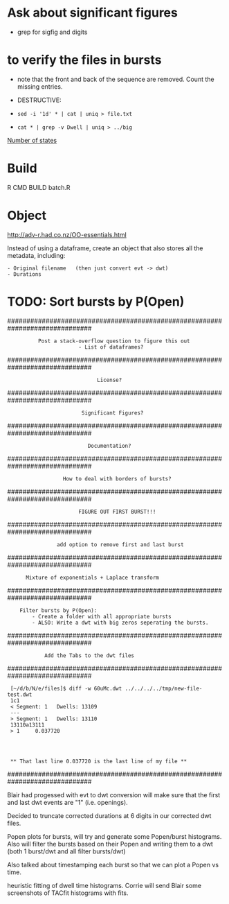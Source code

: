 # Ask about significant figures
- grep for sigfig and digits



# to verify the files in bursts
- note that the front and back of the sequence are removed. Count the missing entries.

- DESTRUCTIVE:
- `sed -i '1d' * | cat | uniq > file.txt` 
- `cat * | grep -v Dwell | uniq > ../big`



[Number of states](https://www.researchgate.net/post/What_are_good_methods_for_fitting_a_sum_of_exponentials_to_data_without_an_initial_guess)


# Build
R CMD BUILD batch.R



# Object
http://adv-r.had.co.nz/OO-essentials.html

Instead of using a dataframe, create an object that also stores all the metadata, including:

	- Original filename   (then just convert evt -> dwt)
	- Durations



# TODO: Sort bursts by P(Open)


##############################################################################
 
              Post a stack-overflow question to figure this out 
                           - List of dataframes?                       
  
##############################################################################
 
                                 License?
 
##############################################################################
 
                            Significant Figures?
 
##############################################################################
 
                              Documentation?
 
##############################################################################
 
                      How to deal with borders of bursts?
 
##############################################################################
 
                           FIGURE OUT FIRST BURST!!!
 
##############################################################################
  
	        	    add option to remove first and last burst
 
##############################################################################
   
		  Mixture of exponentials + Laplace transform
 
##############################################################################
  
	    Filter bursts by P(Open):
		    - Create a folder with all appropriate bursts
		    - ALSO: Write a dwt with big zeros seperating the bursts.
 
##############################################################################
   
		        Add the Tabs to the dwt files
 
##############################################################################
 
 
 
 
     [~/d/b/N/e/files]$ diff -w 60uMc.dwt ../../../../tmp/new-file-test.dwt
     1c1
     < Segment: 1   Dwells: 13109
     ---
     > Segment: 1   Dwells: 13110
     13110a13111
     > 1     0.037720
     
 
 
 
     ** That last line 0.037720 is the last line of my file **
 
 
 
 
##############################################################################


Blair had progessed with evt to dwt conversion will make sure that the first
and last dwt events are "1" (i.e. openings).

Decided to truncate corrected durations at 6 digits in our corrected dwt files.

Popen plots for bursts, will try and generate some Popen/burst histograms.
 Also will filter the bursts based on their Popen and writing them to a dwt
(both 1 burst/dwt and all filter bursts/dwt)

Also talked about timestamping each burst so that we can plot a Popen vs time.

heuristic fitting of dwell time histograms.  Corrie will send Blair some
screenshots of TACfit histograms with fits.

